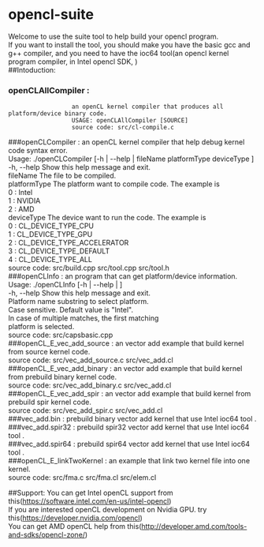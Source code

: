 # opencl-suite<br>
Welcome to use the suite tool to help build your opencl program.<br>
If you want to install the tool, you should make you have the basic gcc and g++ compiler, and you need to have the ioc64 tool(an opencl kernel program compiler, in Intel opencl SDK, )  <br> 
##Intoduction:
###  openCLAllCompiler : 
                      an openCL kernel compiler that produces all platform/device binary code.
                      USAGE: openCLAllCompiler [SOURCE] 
                      source code: src/cl-compile.c
  ###openCLCompiler    : an openCL kernel compiler that help debug kernel code syntax error. <br>
                      Usage: ./openCLCompiler [-h | --help | fileName platformType deviceType ] <br>
                            -h, --help     Show this help message and exit. <br>
                            fileName       The file to be compiled. <br>
                            platformType   The platform want to compile code. The example is  <br>
                                            0 : Intel <br>
                                            1 : NVIDIA <br> 
                                            2 : AMD <br>
                            deviceType     The device want to run the code. The example is  <br>
                                            0 : CL_DEVICE_TYPE_CPU <br>
                                            1 : CL_DEVICE_TYPE_GPU <br>
                                            2 : CL_DEVICE_TYPE_ACCELERATOR <br>
                                            3 : CL_DEVICE_TYPE_DEFAULT <br>
                                            4 : CL_DEVICE_TYPE_ALL <br>
                      source code: src/build.cpp src/tool.cpp src/tool.h <br>
  ###openCLInfo        : an program that can get platform/device information. <br>
                      Usage: ./openCLInfo [-h | --help | <PLATFORM>] <br>
                              -h, --help    Show this help message and exit. <br>
                              <PLATFORM>    Platform name substring to select platform. <br>
                                            Case sensitive. Default value is "Intel". <br>
                                            In case of multiple matches, the first matching <br>
                                            platform is selected. <br>
                      source code: src/capsbasic.cpp <br>
  ###openCL_E_vec_add_source : an vector add example that build kernel from source kernel code. <br>                                                          source code: src/vec_add_source.c src/vec_add.cl <br>
  ###openCL_E_vec_add_binary : an vector add example that build kernel from prebuild binary kernel code.  <br>                                                source code: src/vec_add_binary.c src/vec_add.cl <br>
  ###openCL_E_vec_add_spir   : an vector add example that build kernel from prebuild spir kernel code. <br>                                                   source code: src/vec_add_spir.c src/vec_add.cl <br>
  ###vec_add.bin             : prebuild binary vector add kernel that use Intel ioc64 tool .<br>
  ###vec_add.spir32          : prebuild spir32 vector add kernel that use Intel ioc64 tool .<br>
  ###vec_add.spir64          : prebuild spir64 vector add kernel that use Intel ioc64 tool .<br>
  ###openCL_E_linkTwoKernel  : an example that link two kernel file into one kernel.  <br>                                                                    source code: src/fma.c src/fma.cl src/elem.cl <br>
  
                      




##Support:
You can get Intel openCL support from this(https://software.intel.com/en-us/intel-opencl)<br>
If you are interested openCL development on Nvidia GPU. try this(https://developer.nvidia.com/opencl)<br>
You can get AMD openCL help from this(http://developer.amd.com/tools-and-sdks/opencl-zone/)<br>

